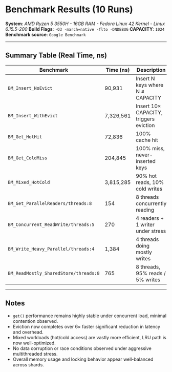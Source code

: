 # Benchmark Results (10 Runs)

**System**: *AMD Ryzen 5 3550H - 16GB RAM - Fedora Linux 42 Kernel - Linux 6.15.5-200*
**Build Flags**: `-O3 -march=native -flto -DNDEBUG`
**CAPACITY**: `1024`
**Benchmark source**: `Google Benchmark`

---

## Summary Table (Real Time, ns)

| Benchmark                             | Time (ns) | Description                            |
| ------------------------------------- | --------- | -------------------------------------- |
| `BM_Insert_NoEvict`                   | 90,931    | Insert N keys where N ≤ CAPACITY       |
| `BM_Insert_WithEvict`                 | 7,326,561 | Insert 10× CAPACITY, triggers eviction |
| `BM_Get_HotHit`                       | 72,836    | 100% cache hit                         |
| `BM_Get_ColdMiss`                     | 204,845   | 100% miss, never-inserted keys         |
| `BM_Mixed_HotCold`                    | 3,815,285 | 90% hot reads, 10% cold writes         |
| `BM_Get_ParallelReaders/threads:8`    | 154       | 8 threads concurrently reading         |
| `BM_Concurrent_ReadWrite/threads:5`   | 270       | 4 readers + 1 writer under stress      |
| `BM_Write_Heavy_Parallel/threads:4`   | 1,384     | 4 threads doing mostly writes          |
| `BM_ReadMostly_SharedStore/threads:8` | 765       | 8 threads, 95% reads / 5% writes       |

---

## Notes

* `get()` performance remains highly stable under concurrent load, minimal contention observed.
* Eviction now completes over 6× faster significant reduction in latency and overhead.
* Mixed workloads (hot/cold access) are vastly more efficient, LRU path is now well-optimized.
* No data corruption or race conditions observed under aggressive multithreaded stress.
* Overall memory usage and locking behavior appear well-balanced across shards.

